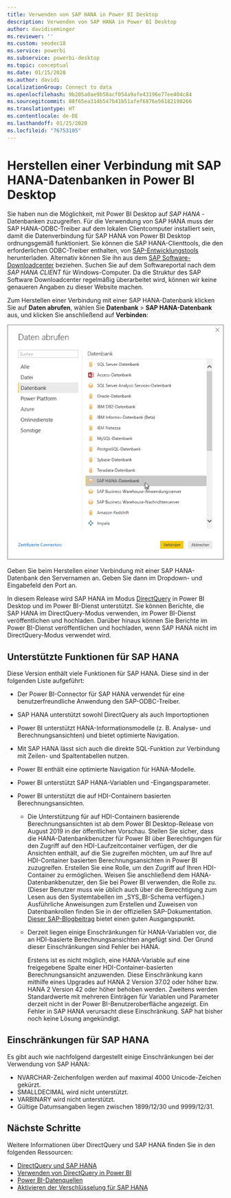 ```yaml
---
title: Verwenden von SAP HANA in Power BI Desktop
description: Verwenden von SAP HANA in Power BI Desktop
author: davidiseminger
ms.reviewer: ''
ms.custom: seodec18
ms.service: powerbi
ms.subservice: powerbi-desktop
ms.topic: conceptual
ms.date: 01/15/2020
ms.author: davidi
LocalizationGroup: Connect to data
ms.openlocfilehash: 9b205a0ae9b58acf054a9afe43196e77ee404c84
ms.sourcegitcommit: 08f65ea314b547b41b51afef6876e56182190266
ms.translationtype: HT
ms.contentlocale: de-DE
ms.lasthandoff: 01/25/2020
ms.locfileid: "76753105"
---
```

# <a name="connect-to-sap-hana-databases-in-power-bi-desktop"></a>Herstellen einer Verbindung mit SAP HANA-Datenbanken in Power BI Desktop

Sie haben nun die Möglichkeit, mit Power BI Desktop auf *SAP HANA* -Datenbanken zuzugreifen. Für die Verwendung von SAP HANA muss der SAP HANA-ODBC-Treiber auf dem lokalen Clientcomputer installiert sein, damit die Datenverbindung für SAP HANA von Power BI Desktop ordnungsgemäß funktioniert. Sie können die SAP HANA-Clienttools, die den erforderlichen ODBC-Treiber enthalten, von [SAP-Entwicklungstools](https://tools.hana.ondemand.com/#hanatools) herunterladen. Alternativ können Sie ihn aus dem [SAP Software-Downloadcenter](https://support.sap.com/en/my-support/software-downloads.html) beziehen. Suchen Sie auf dem Softwareportal nach dem *SAP HANA CLIENT* für Windows-Computer. Da die Struktur des SAP Software Downloadcenter regelmäßig überarbeitet wird, können wir keine genaueren Angaben zu dieser Website machen.

Zum Herstellen einer Verbindung mit einer SAP HANA-Datenbank klicken Sie auf **Daten abrufen**, wählen Sie **Datenbank** > **SAP HANA-Datenbank** aus, und klicken Sie anschließend auf **Verbinden**:

![SAP HANA-Datenbank, Dialogfeld „Daten abrufen“, Power BI Desktop](media/desktop-sap-hana/sap-hana-1.png)

Geben Sie beim Herstellen einer Verbindung mit einer SAP HANA-Datenbank den Servernamen an. Geben Sie dann im Dropdown- und Eingabefeld den Port an.

In diesem Release wird SAP HANA im Modus [DirectQuery](desktop-directquery-sap-hana.md) in Power BI Desktop und im Power BI-Dienst unterstützt. Sie können Berichte, die SAP HANA im DirectQuery-Modus verwenden, im Power BI-Dienst veröffentlichen und hochladen. Darüber hinaus können Sie Berichte im Power BI-Dienst veröffentlichen und hochladen, wenn SAP HANA nicht im DirectQuery-Modus verwendet wird.

## <a name="supported-features-for-sap-hana"></a>Unterstützte Funktionen für SAP HANA

Diese Version enthält viele Funktionen für SAP HANA. Diese sind in der folgenden Liste aufgeführt:

* Der Power BI-Connector für SAP HANA verwendet für eine benutzerfreundliche Anwendung den SAP-ODBC-Treiber.

* SAP HANA unterstützt sowohl DirectQuery als auch Importoptionen

* Power BI unterstützt HANA-Informationsmodelle (z. B. Analyse- und Berechnungsansichten) und bietet optimierte Navigation.

* Mit SAP HANA lässt sich auch die direkte SQL-Funktion zur Verbindung mit Zeilen- und Spaltentabellen nutzen.

* Power BI enthält eine optimierte Navigation für HANA-Modelle.

* Power BI unterstützt SAP HANA-Variablen und -Eingangsparameter.

* Power BI unterstützt die auf HDI-Containern basierten Berechnungsansichten.

  * Die Unterstützung für auf HDI-Containern basierende Berechnungsansichten ist ab dem Power BI Desktop-Release von August 2019 in der öffentlichen Vorschau. Stellen Sie sicher, dass die HANA-Datenbankbenutzer für Power BI über Berechtigungen für den Zugriff auf den HDI-Laufzeitcontainer verfügen, der die Ansichten enthält, auf die Sie zugreifen möchten, um auf Ihre auf HDI-Container basierten Berechnungsansichten in Power BI zuzugreifen. Erstellen Sie eine Rolle, um den Zugriff auf Ihren HDI-Container zu ermöglichen. Weisen Sie anschließend dem HANA-Datenbankbenutzer, den Sie bei Power BI verwenden, die Rolle zu. (Dieser Benutzer muss wie üblich auch über die Berechtigung zum Lesen aus den Systemtabellen im \_SYS\_BI-Schema verfügen.) Ausführliche Anweisungen zum Erstellen und Zuweisen von Datenbankrollen finden Sie in der offiziellen SAP-Dokumentation. [Dieser SAP-Blogbeitrag](https://blogs.sap.com/2018/01/24/the-easy-way-to-make-your-hdi-container-accessible-to-a-classic-database-user/) bietet einen guten Ausgangspunkt.

  * Derzeit liegen einige Einschränkungen für HANA-Variablen vor, die an HDI-basierte Berechnungsansichten angefügt sind. Der Grund dieser Einschränkungen sind Fehler bei HANA.
  
    Erstens ist es nicht möglich, eine HANA-Variable auf eine freigegebene Spalte einer HDI-Container-basierten Berechnungsansicht anzuwenden. Diese Einschränkung kann mithilfe eines Upgrades auf HANA 2 Version 37.02 oder höher bzw. HANA 2 Version 42 oder höher behoben werden. Zweitens werden Standardwerte mit mehreren Einträgen für Variablen und Parameter derzeit nicht in der Power BI-Benutzeroberfläche angezeigt. Ein Fehler in SAP HANA verursacht diese Einschränkung. SAP hat bisher noch keine Lösung angekündigt.

## <a name="limitations-of-sap-hana"></a>Einschränkungen für SAP HANA

Es gibt auch wie nachfolgend dargestellt einige Einschränkungen bei der Verwendung von SAP HANA:

* NVARCHAR-Zeichenfolgen werden auf maximal 4000 Unicode-Zeichen gekürzt.
* SMALLDECIMAL wird nicht unterstützt.
* VARBINARY wird nicht unterstützt.
* Gültige Datumsangaben liegen zwischen 1899/12/30 und 9999/12/31.

## <a name="next-steps"></a>Nächste Schritte

Weitere Informationen über DirectQuery und SAP HANA finden Sie in den folgenden Ressourcen:

* [DirectQuery und SAP HANA](desktop-directquery-sap-hana.md)
* [Verwenden von DirectQuery in Power BI](desktop-directquery-about.md)
* [Power BI-Datenquellen](power-bi-data-sources.md)
* [Aktivieren der Verschlüsselung für SAP HANA](desktop-sap-hana-encryption.md)
